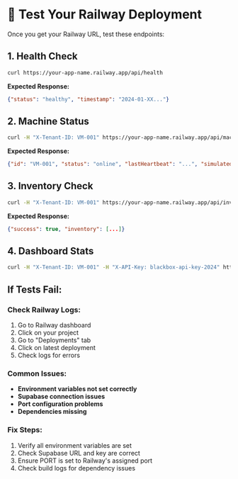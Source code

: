 # 🧪 Test Your Railway Deployment

Once you get your Railway URL, test these endpoints:

## 1. Health Check
```bash
curl https://your-app-name.railway.app/api/health
```
**Expected Response:**
```json
{"status": "healthy", "timestamp": "2024-01-XX..."}
```

## 2. Machine Status
```bash
curl -H "X-Tenant-ID: VM-001" https://your-app-name.railway.app/api/machine/status
```
**Expected Response:**
```json
{"id": "VM-001", "status": "online", "lastHeartbeat": "...", "simulated": true}
```

## 3. Inventory Check
```bash
curl -H "X-Tenant-ID: VM-001" https://your-app-name.railway.app/api/inventory
```
**Expected Response:**
```json
{"success": true, "inventory": [...]}
```

## 4. Dashboard Stats
```bash
curl -H "X-Tenant-ID: VM-001" -H "X-API-Key: blackbox-api-key-2024" https://your-app-name.railway.app/api/dashboard/stats
```

## If Tests Fail:

### Check Railway Logs:
1. Go to Railway dashboard
2. Click on your project
3. Go to "Deployments" tab
4. Click on latest deployment
5. Check logs for errors

### Common Issues:
- **Environment variables not set correctly**
- **Supabase connection issues**
- **Port configuration problems**
- **Dependencies missing**

### Fix Steps:
1. Verify all environment variables are set
2. Check Supabase URL and key are correct
3. Ensure PORT is set to Railway's assigned port
4. Check build logs for dependency issues
